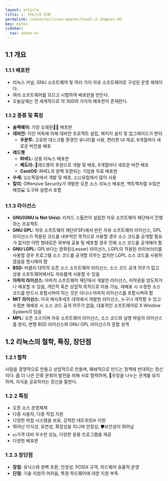 ```yaml
---
layout: article
title: 1. 리눅스의 이해
permalink: /notes/kr/linux-master/level-2-chapter-01
key: notes
sidebar:
  nav: notes-kr
---
```


## 1.1 개요
### 1.1.1 배포판

- 리눅스 커널, GNU 소프트웨어 및 여러 가지 자유 소프트웨어로 구성된 운영 체제이다.
- 여러 소프트웨어를 모으고 시험하여 배포판을 만든다.
- 오늘날에는 전 세계적으로 약 300여 가지의 배포판이 존재한다.

### 1.1.2 종류 및 특징

- **슬랙웨어:** 가장 오래된🧓🏽 배포판
- **데비안:** 이안 머독에 의해 데비안 프로젝트 설립, 패키지 설치 및 업그레이드가 편리
    - **우분투:** 고유한 데스크톱 환경인 유니티를 사용, 편리한 UI 제공, 6개월마다 새로운 버전을 배포
- **레드헷**
    - **RHEL:** 상용 리눅스 배포판
    - **페도라:** 🥳레드헷의 후원으로 개발 및 배포, 6개월마다 새로운 버전 배포
    - **CentOS:** RHEL과 완벽 호환되는 기업용 무료 배포판
- **수세:** 🇩🇪독일에서 개발 및 배포, 🇪🇺유럽에서 많이 사용
- **칼리:** Offensive Security가 개발한 오픈 소스 리눅스 배포판, 백트랙처럼 수많은 해킹💻 도구와 설명서 포함

### 1.1.3 라이선스

- **GNU(GNU is Not Unix):** 리차드 스톨만이 설립한 자유 소프트웨어 재단에서 진행하는 프로젝트
- **GNU GPL:** 자유 소프트웨어 재단(FSF)에서 만든 자유 소프트웨어 라이선스, GPL 라이선스가 적용된 코드를 내부적인 목적으로 사용할 경우 소스 코드를 공개할 필요가 없지만 어떤 형태로든 외부에 공표 및 배포할 경우 전체 소스 코드를 공개해야 함
- **GNU LGPL:** GPL보다는 완화된(Lesser) 라이선스, LGPL이 적용된 라이브러리를 사용할 경우 프로그램 소스 코드를 공개할 의무는 없지만 LGPL 소스 코드를 사용하였음을 명시해야 함
- **BSD:** 버클리 대학의 오픈 소스 소프트웨어 라이선스, 소스 코드 공개 의무가 없고 상용 소프트웨어에서도 자유롭게 사용할 수 있음
- **아파치 라이선스:** 아파치 소프트웨어 재단에서 개발한 라이선스, 저작권을 양도하거나 배포할 수 있음, 개인적 혹은 상업적 목적으로 이용 가능, 재배포 시 수정한 소스 코드를 반드시 포함시켜야 하는 것은 아니나 아파치 라이선스를 포함시켜야 함
- **MIT 라이선스:** 미국 매사추세츠 대학에서 개발한 라이선스, 누구나 개작할 수 있고 수정본 재배포 시 소스 코드 공개 의무가 없음, 대표적인 소프트웨어로 X Window System이 있음
- **MPL:** 오픈 소스이며 자유 소프트웨어 라이선스, 소스 코드와 실행 파일의 라이선스를 분리, 변형 BSD 라이선스와 GNU GPL 라이선스의 혼합 성격

## 1.2 리눅스의 철학, 특징, 장단점
### 1.2.1 철학

사람을 경쟁적으로 만들고 상업적으로 만들며, 폐쇄적으로 만드는 정책에 반대하는 정신이다. 좀 더 나은 인류 문화의 발전을 위해 서로 협력하며, 👬우정을 나누는 관계를 유지하며, 지식을 공유하자는 정신을 말한다.

### 1.2.2 특징

- 오픈 소스 운영체제
- 다중 사용자, 다중 작업 지원
- 다양한 파일 시스템을 보유, 강력한 네트워킹🌐 지원
- 뛰어난 이식성, 유연성, 확장성을 지니며 안정성, 🛡️보안성이 뛰어남
- 💵가격 대비 우수한 성능, 다양한 응용 프로그램을 제공
- 다양한 배포판

### 1.2.3 장단점

- **장점:** 유닉스와 완벽 호환, 안정성, POSIX 규격, 하드웨어 효율적 운영
- **단점:** 기술 지원의 어려움, 특정 하드웨어에 대한 지원 부족